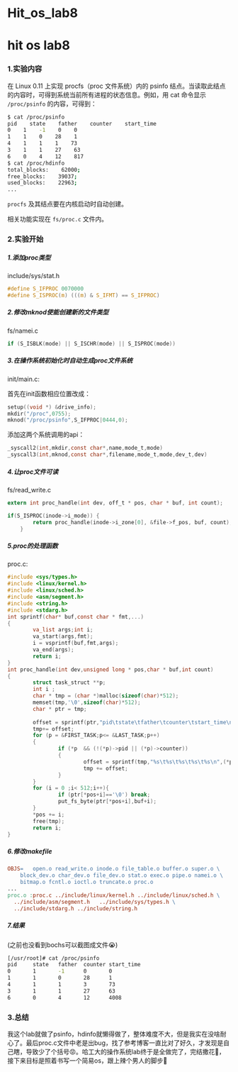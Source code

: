 # Hit_os_lab8


<!--more-->

# hit os lab8

### 1.实验内容

在 Linux 0.11 上实现 procfs（proc 文件系统）内的 psinfo 结点。当读取此结点的内容时，可得到系统当前所有进程的状态信息。例如，用 cat 命令显示 `/proc/psinfo` 的内容，可得到：

```bash
$ cat /proc/psinfo
pid    state    father    counter    start_time
0    1    -1    0    0
1    1    0    28    1
4    1    1    1    73
3    1    1    27    63
6    0    4    12    817
$ cat /proc/hdinfo
total_blocks:    62000;
free_blocks:    39037;
used_blocks:    22963;
...
```

`procfs` 及其结点要在内核启动时自动创建。

相关功能实现在 `fs/proc.c` 文件内。

### 2.实验开始

##### 1.添加proc类型

include/sys/stat.h

~~~c
#define S_IFPROC 0070000
#define S_ISPROC(m) (((m) & S_IFMT) == S_IFPROC)
~~~

##### 2.修改mknod使能创建新的文件类型

fs/namei.c

~~~c
if (S_ISBLK(mode) || S_ISCHR(mode) || S_ISPROC(mode))
~~~

##### 3.在操作系统初始化时自动生成proc文件系统

init/main.c:

首先在init函数相应位置改成：

~~~c
setup((void *) &drive_info);
mkdir("/proc",0755);
mknod("/proc/psinfo",S_IFPROC|0444,0);
~~~

添加这两个系统调用的api：

~~~c
_syscall2(int,mkdir,const char*,name,mode_t,mode)
_syscall3(int,mknod,const char*,filename,mode_t,mode,dev_t,dev)
~~~

##### 4.让proc文件可读

fs/read_write.c

~~~c
extern int proc_handle(int dev, off_t * pos, char * buf, int count);

if(S_ISPROC(inode->i_mode)) {
		return proc_handle(inode->i_zone[0], &file->f_pos, buf, count);
	}
~~~

##### 5.proc的处理函数

proc.c:

~~~c
#include <sys/types.h>
#include <linux/kernel.h>
#include <linux/sched.h>
#include <asm/segment.h>
#include <string.h>
#include <stdarg.h>
int sprintf(char* buf,const char * fmt,...)
{
        va_list args;int i;
        va_start(args,fmt);
        i = vsprintf(buf,fmt,args);
        va_end(args);
        return i;
}
int proc_handle(int dev,unsigned long * pos,char * buf,int count)
{
        struct task_struct **p;
        int i ;
        char * tmp = (char *)malloc(sizeof(char)*512);
        memset(tmp,'\0',sizeof(char)*512);
        char * ptr = tmp;
        
        offset = sprintf(ptr,"pid\tstate\tfather\tcounter\tstart_time\n");
        tmp+= offset;
        for (p = &FIRST_TASK;p<= &LAST_TASK;p++)
        {
                if (*p  && (!(*p)->pid || (*p)->counter))
                {
                        offset = sprintf(tmp,"%s\t%s\t%s\t%s\t%s\n",(*p)->pid,(*p)->state,(*p)->father,(*p)->counter,(*p)->start_time);
                        tmp += offset;
                }
        }
        for (i = 0 ;i< 512;i++){
                if (ptr[*pos+i]=='\0') break;
                put_fs_byte(ptr[*pos+i],buf+i);
        }
        *pos += i;
        free(tmp);
        return i;
}

~~~

##### 6.修改makefile

~~~makefile
OBJS=	open.o read_write.o inode.o file_table.o buffer.o super.o \
	block_dev.o char_dev.o file_dev.o stat.o exec.o pipe.o namei.o \
	bitmap.o fcntl.o ioctl.o truncate.o proc.o
...
proc.o :proc.c ../include/linux/kernel.h ../include/linux/sched.h \
  ../include/asm/segment.h   ../include/sys/types.h \
  ../include/stdarg.h ../include/string.h

~~~

##### 7.结果

(之前也没看到bochs可以截图成文件😭)

~~~bash
[/usr/root]# cat /proc/psinfo
pid     state   father  counter start_time
0       1       -1      0       0
1       1       0       28      1
4       1       1       3       73
3       1       1       27      63
6       0       4       12      4008
~~~

### 3.总结

我这个lab就做了psinfo，hdinfo就懒得做了，整体难度不大，但是我实在没啥耐心了。最后proc.c文件中老是出bug，找了参考博客一直比对了好久，才发现是自己瞎，导致少了个括号😡。哈工大的操作系统lab终于是全做完了，完结撒花🎉，接下来目标是照着书写一个简易os，跟上辣个男人的脚步🫡


